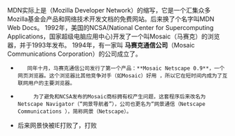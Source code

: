 MDN实际上是（Mozilla Developer Network）的缩写，它是一个汇集众多Mozilla基金会产品和网络技术开发文档的免费网站。后来换了个名字叫MDN Web Docs。
1992年，美国的NCSA(National Center for Supercomputing Applications，国家超级电脑应用中心)开发了一个叫Mosaic（马赛克）的浏览器，并于1993年发布。
1994年，有一家叫 **马赛克通信公司**（Mosaic Communications Corporation）的公司成立了。
 -        同年十月，马赛克通信公司发行了第一个产品：**Mosaic Netscape 0.9**，一个网页浏览器。这个浏览器比其他竞争对手（如Mosaic）好用 ，所以它在短时间内成为了互联网用户的主要浏览器。
-          为了避免和NCSA发布的Mosaic商标拥有权产生问题，这套程序后来改名为Netscape Navigator（“网景导航者”），公司也更名为“网景通信（Netscape Communications ），简称网景（Netscape）。
- 后来网景快被IE打败了，打败
